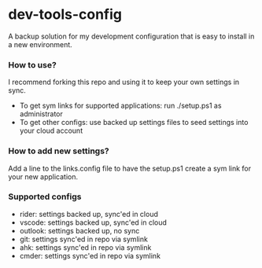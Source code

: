 # dev-tools-config
A backup solution for my development configuration that is easy to install in a new environment.

### How to use?
I recommend forking this repo and using it to keep your own settings in sync.

* To get sym links for supported applications: run ./setup.ps1 as administrator
* To get other configs: use backed up settings files to seed settings into your cloud account

### How to add new settings?
Add a line to the links.config file to have the setup.ps1 create a sym link for your new application.

### Supported configs
* rider: settings backed up, sync'ed in cloud
* vscode: settings backed up, sync'ed in cloud
* outlook: settings backed up, no sync
* git: settings sync'ed in repo via symlink
* ahk: settings sync'ed in repo via symlink
* cmder: settings sync'ed in repo via symlink
